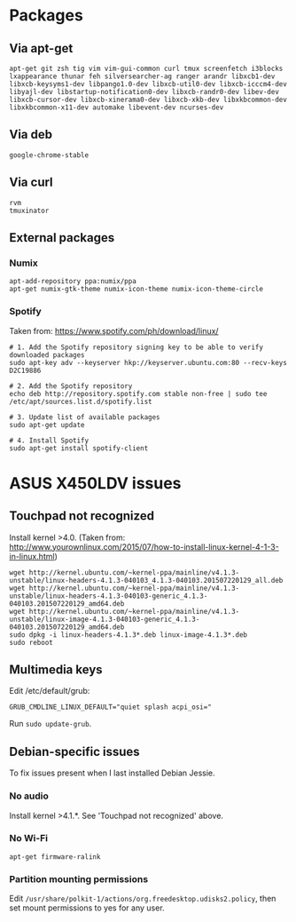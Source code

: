 # Packages 
## Via apt-get
```
apt-get git zsh tig vim vim-gui-common curl tmux screenfetch i3blocks lxappearance thunar feh silversearcher-ag ranger arandr libxcb1-dev libxcb-keysyms1-dev libpango1.0-dev libxcb-util0-dev libxcb-icccm4-dev libyajl-dev libstartup-notification0-dev libxcb-randr0-dev libev-dev libxcb-cursor-dev libxcb-xinerama0-dev libxcb-xkb-dev libxkbcommon-dev libxkbcommon-x11-dev automake libevent-dev ncurses-dev
```

## Via deb
```
google-chrome-stable
```

## Via curl
```
rvm
tmuxinator
```

## External packages
### Numix
```
apt-add-repository ppa:numix/ppa
apt-get numix-gtk-theme numix-icon-theme numix-icon-theme-circle
```

### Spotify
Taken from: https://www.spotify.com/ph/download/linux/
```
# 1. Add the Spotify repository signing key to be able to verify downloaded packages
sudo apt-key adv --keyserver hkp://keyserver.ubuntu.com:80 --recv-keys D2C19886

# 2. Add the Spotify repository
echo deb http://repository.spotify.com stable non-free | sudo tee /etc/apt/sources.list.d/spotify.list

# 3. Update list of available packages
sudo apt-get update

# 4. Install Spotify
sudo apt-get install spotify-client
```

# ASUS X450LDV issues
## Touchpad not recognized
Install kernel >4.0. (Taken from: http://www.yourownlinux.com/2015/07/how-to-install-linux-kernel-4-1-3-in-linux.html)
```
wget http://kernel.ubuntu.com/~kernel-ppa/mainline/v4.1.3-unstable/linux-headers-4.1.3-040103_4.1.3-040103.201507220129_all.deb
wget http://kernel.ubuntu.com/~kernel-ppa/mainline/v4.1.3-unstable/linux-headers-4.1.3-040103-generic_4.1.3-040103.201507220129_amd64.deb
wget http://kernel.ubuntu.com/~kernel-ppa/mainline/v4.1.3-unstable/linux-image-4.1.3-040103-generic_4.1.3-040103.201507220129_amd64.deb
sudo dpkg -i linux-headers-4.1.3*.deb linux-image-4.1.3*.deb
sudo reboot
```
## Multimedia keys
Edit /etc/default/grub:
```
GRUB_CMDLINE_LINUX_DEFAULT="quiet splash acpi_osi="
```
Run `sudo update-grub`.

## Debian-specific issues
To fix issues present when I last installed Debian Jessie.
### No audio
Install kernel >4.1.*. See 'Touchpad not recognized' above.
### No Wi-Fi
`apt-get firmware-ralink`
### Partition mounting permissions
Edit `/usr/share/polkit-1/actions/org.freedesktop.udisks2.policy`, then set mount permissions to yes for any user.
